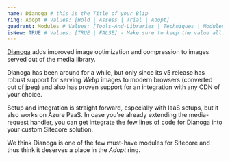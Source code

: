 ```yaml
---
name: Dianoga # this is the Title of your Blip
ring: Adopt # Values: [Hold | Assess | Trial | Adopt]
quadrant: Modules # Values: [Tools-And-Libraries | Techniques | Modules | Products] - Make sure to keep these exact values, the Radar is also case sensitive.
isNew: TRUE # Values: [TRUE | FALSE] - Make sure to keep the value all uppercase.
---
```

[Dianoga](https://github.com/kamsar/Dianoga) adds improved image optimization and compression to images served out of the media library.

Dianoga has been around for a while, but only since its v5 release has robust support for serving _Webp_ images to modern browsers (converted out of jpeg) and also has proven support for an integration with any CDN of your choice.

Setup and integration is straight forward, especially with IaaS setups, but it also works on Azure PaaS. In case you're already extending the media-request handler, you can get integrate the few lines of code for Dianoga into your custom Sitecore solution.

We think Dianoga is one of the few must-have modules for Sitecore and thus think it deserves a place in the _Adopt_ ring.
